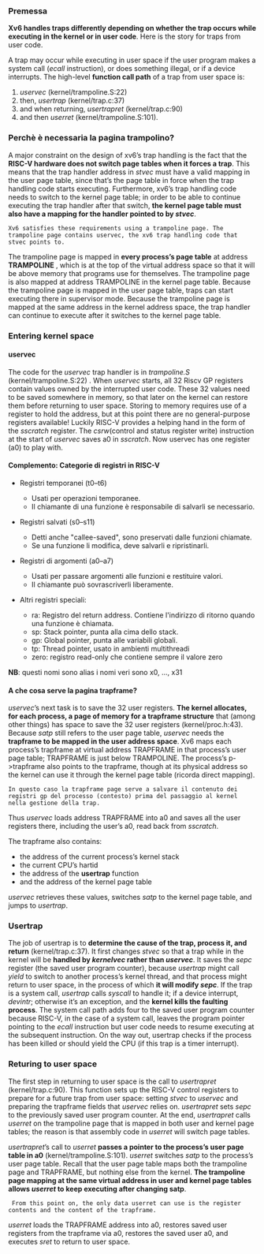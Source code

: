 ### Premessa
__Xv6 handles traps differently depending on whether the trap occurs while executing in the kernel or in user code__. Here is the story for traps from user code.

A trap may occur while executing in user space if the user program makes a system call (_ecall_ instruction), or does something illegal, or if a device interrupts. The high-level __function call path__ of a trap from user space is:
1. _uservec_ (kernel/trampoline.S:22)
2. then, _usertrap_ (kernel/trap.c:37)
3. and when returning, _usertrapret_ (kernel/trap.c:90)
4. and then _userret_ (kernel/trampoline.S:101).

### Perchè è necessaria la pagina trampolino?
A major constraint on the design of xv6’s trap handling is the fact that the __RISC-V hardware does not switch page tables when it forces a trap__. This means that the trap handler address in _stvec_ must have a valid mapping in the user page table, since that’s the page table in force when the trap handling code starts executing. Furthermore, xv6’s trap handling code needs to switch to the kernel page table; in order to be able to continue executing the trap handler after that switch, __the kernel page table must also have a mapping for the handler pointed to by *stvec*__.

    Xv6 satisfies these requirements using a trampoline page. The trampoline page contains uservec, the xv6 trap handling code that stvec points to.

The trampoline page is mapped in __every process’s page table__ at address __TRAMPOLINE__ , which is at the top of the virtual address space so that it will be above memory that programs use for themselves. The trampoline page is also mapped at address TRAMPOLINE in the kernel page table. Because the trampoline page is mapped in the user page table, traps can start executing there in supervisor mode. Because the trampoline page is mapped at the same address in the kernel address space, the trap handler can continue to execute after it switches to the kernel page table.

### Entering kernel space
#### uservec
The code for the _uservec_ trap handler is in _trampoline.S_ (kernel/trampoline.S:22) . When _uservec_ starts, all 32 Riscv GP registers contain values owned by the interrupted user code. These 32 values need to be saved somewhere in memory, so that later on the kernel can restore them before returning to user space. Storing to memory requires use of a register to hold the address, but at this point there are no general-purpose registers available! Luckily RISC-V provides a helping hand in the form of the _sscratch_ register. The _csrw_(control and status register write) instruction at the start of _uservec_ saves a0 in _sscratch_. Now uservec has one register (a0) to play with.

#### Complemento: Categorie di registri in RISC-V
- Registri temporanei (t0–t6)
    - Usati per operazioni temporanee.
    - Il chiamante di una funzione è responsabile di salvarli se necessario.

- Registri salvati (s0–s11)
    - Detti anche "callee-saved", sono preservati dalle funzioni chiamate.
    - Se una funzione li modifica, deve salvarli e ripristinarli.

- Registri di argomenti (a0–a7)
    - Usati per passare argomenti alle funzioni e restituire valori.
    - Il chiamante può sovrascriverli liberamente.

- Altri registri speciali:
    - ra: Registro del return address. Contiene l'indirizzo di ritorno quando una funzione è chiamata.
    - sp: Stack pointer, punta alla cima dello stack.
    - gp: Global pointer, punta alle variabili globali.
    - tp: Thread pointer, usato in ambienti multithreadi
    - zero: registro read-only che contiene sempre il valore zero

__NB__: questi nomi sono alias i nomi veri sono x0, ..., x31

#### A che cosa serve la pagina trapframe?
_uservec_’s next task is to save the 32 user registers. __The kernel allocates, for each process, a page of memory for a trapframe structure__ that (among other things) has space to save the 32 user registers (kernel/proc.h:43). Because _satp_ still refers to the user page table, _uservec_ needs
the __trapframe to be mapped in the user address space__. Xv6 maps each process’s trapframe at virtual address TRAPFRAME in that process’s user page table; TRAPFRAME is just below TRAMPOLINE. The process’s p->trapframe also points to the trapframe, though at its physical address so the kernel can use it through the kernel page table (ricorda direct mapping).

    In questo caso la trapframe page serve a salvare il contenuto dei registri gp del processo (contesto) prima del passaggio al kernel nella gestione della trap.

Thus _uservec_ loads address TRAPFRAME into a0 and saves all the user registers there, including the user’s a0, read back from _sscratch_.

The trapframe also contains:
- the address of the current process’s kernel stack
- the current CPU’s hartid
- the address of the __usertrap__ function
- and the address of the kernel page table

_uservec_ retrieves these values, switches _satp_ to the kernel page table, and jumps to _usertrap_.

### Usertrap
The job of usertrap is to __determine the cause of the trap, process it, and return__ (kernel/trap.c:37). It first changes _stvec_ so that a trap while in the kernel will be __handled by *kernelvec* rather than *uservec*__. It saves the _sepc_ register (the saved user program counter), because
_usertrap_ might call _yield_ to switch to another process’s kernel thread, and that process might return to user space, in the process of which __it will modify *sepc*__. If the trap is a system call, _usertrap_ calls _syscall_ to handle it; if a device interrupt, _devintr_; otherwise it’s an exception, and the __kernel kills the faulting process__. The system call path adds four to the saved user program counter because RISC-V, in the case of a system call, leaves the program pointer pointing to the _ecall_ instruction but user code needs to resume executing at the subsequent instruction.
On the way out, usertrap checks if the process has been killed or should yield the CPU (if this trap is a timer interrupt).

### Returing to user space
The first step in returning to user space is the call to _usertrapret_ (kernel/trap.c:90). This function sets up the RISC-V control registers to prepare for a future trap from user space: setting _stvec_ to _uservec_ and preparing the trapframe fields that _uservec_ relies on. _usertrapret_ sets _sepc_ to the previously saved user program counter. At the end, _usertrapret_ calls _userret_ on the trampoline page that is mapped in both user and kernel page tables; the reason is that assembly code in _userret_ will switch page tables.

_usertrapret_’s call to _userret_ __passes a pointer to the process’s user page table in a0__ (kernel/trampoline.S:101). _userret_ switches _satp_ to the process’s user page table. Recall that the user page table maps both the trampoline page and TRAPFRAME, but nothing else from the kernel. __The trampoline page mapping at the same virtual address in user and kernel page tables allows _userret_ to keep executing after changing satp__.

     From this point on, the only data userret can use is the register contents and the content of the trapframe.
     
_userret_ loads the TRAPFRAME address into a0, restores saved user registers from the trapframe via a0, restores the saved user a0, and executes _sret_ to return to user space.